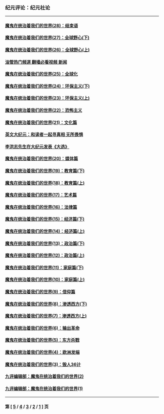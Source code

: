 ### 纪元评论：纪元社论
---
#### [魔鬼在统治着我们的世界(28)：结束语](../../pages/nsc422/n10936246.md?11010330) 
#### [魔鬼在统治着我们的世界(27)：全球野心(下)](../../pages/nsc422/n10928319.md?11010330) 
#### [魔鬼在统治着我们的世界(26)：全球野心(上)](../../pages/nsc422/n10900318.md?11010330) 
#### [油管热门频道 翻墙必看视频 新闻](ok?11010330)
#### [魔鬼在统治着我们的世界(25)：全球化](../../pages/nsc422/n10788205.md?11010330) 
#### [魔鬼在统治着我们的世界(24)：环保主义(下)](../../pages/nsc422/n10695307.md?11010330) 
#### [魔鬼在统治着我们的世界(23)：环保主义(上)](../../pages/nsc422/n10688613.md?11010330) 
#### [魔鬼在统治着我们的世界(22)：恐怖主义](../../pages/nsc422/n10614727.md?11010330) 
#### [魔鬼在统治着我们的世界(21)：文化篇](../../pages/nsc422/n10597706.md?11010330) 
#### [英文大纪元：和读者一起寻真相 无所畏惧](../../pages/nsc422/n12542027.md?11010330) 
#### [李洪志先生在大纪元发表《大选》](../../pages/nsc422/n12534746.md?11010330) 
#### [魔鬼在统治着我们的世界(20)：媒体篇](../../pages/nsc422/n10586579.md?11010330) 
#### [魔鬼在统治着我们的世界(19)：教育篇(下)](../../pages/nsc422/n10564808.md?11010330) 
#### [魔鬼在统治着我们的世界(18)：教育篇(上)](../../pages/nsc422/n10526970.md?11010330) 
#### [魔鬼在统治着我们的世界(17)：艺术篇](../../pages/nsc422/n10499093.md?11010330) 
#### [魔鬼在统治着我们的世界(16)：法律篇](../../pages/nsc422/n10485969.md?11010330) 
#### [魔鬼在统治着我们的世界(15)：经济篇(下)](../../pages/nsc422/n10469975.md?11010330) 
#### [魔鬼在统治着我们的世界(14)：经济篇(上)](../../pages/nsc422/n10457370.md?11010330) 
#### [魔鬼在统治着我们的世界(13)：政治篇(下)](../../pages/nsc422/n10448270.md?11010330) 
#### [魔鬼在统治着我们的世界(12)：政治篇(上)](../../pages/nsc422/n10444576.md?11010330) 
#### [魔鬼在统治着我们的世界(11)：家庭篇(下)](../../pages/nsc422/n10440961.md?11010330) 
#### [魔鬼在统治着我们的世界(10)：家庭篇(上)](../../pages/nsc422/n10435448.md?11010330) 
#### [魔鬼在统治着我们的世界(9)：信仰篇](../../pages/nsc422/n10432159.md?11010330) 
#### [魔鬼在统治着我们的世界(8)：渗透西方(下)](../../pages/nsc422/n10429603.md?11010330) 
#### [魔鬼在统治着我们的世界(7)：渗透西方(上)](../../pages/nsc422/n10426013.md?11010330) 
#### [魔鬼在统治着我们的世界(6)：输出革命](../../pages/nsc422/n10421536.md?11010330) 
#### [魔鬼在统治着我们的世界(5)：东方杀戮](../../pages/nsc422/n10417707.md?11010330) 
#### [魔鬼在统治着我们的世界(4)：欧洲发端](../../pages/nsc422/n10414890.md?11010330) 
#### [魔鬼在统治着我们的世界(3)：毁人36计](../../pages/nsc422/n10411583.md?11010330) 
#### [九评编辑部：魔鬼在统治着我们的世界(2)](../../pages/nsc422/n10410036.md?11010330) 
#### [九评编辑部：魔鬼在统治着我们的世界(1)](../../pages/nsc422/n10406825.md?11010330) 

---
#### 第 [ [5](./5.md?11010330) / [4](./4.md?11010330) / [3](./3.md?11010330) / [2](./2.md?11010330) / [1](./1.md?11010330) ] 页
